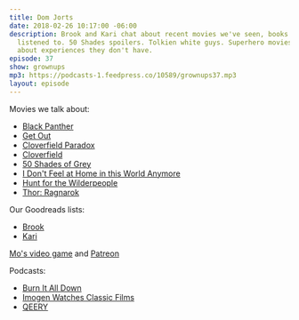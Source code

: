 ```yaml
---
title: Dom Jorts
date: 2018-02-26 10:17:00 -06:00
description: Brook and Kari chat about recent movies we've seen, books read, and podcasts
  listened to. 50 Shades spoilers. Tolkien white guys. Superhero movies. Writers writing
  about experiences they don't have.
episode: 37
show: grownups
mp3: https://podcasts-1.feedpress.co/10589/grownups37.mp3
layout: episode
---
```


Movies we talk about:
- [Black Panther](http://www.imdb.com/title/tt1825683/)
- [Get Out](http://www.imdb.com/title/tt5052448/)
- [Cloverfield Paradox](http://www.imdb.com/title/tt2548396/)
- [Cloverfield](http://www.imdb.com/title/tt1060277/)
- [50 Shades of Grey](http://www.imdb.com/title/tt2322441/)
- [I Don't Feel at Home in this World Anymore](http://www.imdb.com/title/tt5710514/)
- [Hunt for the Wilderpeople](http://www.imdb.com/title/tt4698684/)
- [Thor: Ragnarok](http://www.imdb.com/title/tt3501632/)

Our Goodreads lists:
- [Brook](https://www.goodreads.com/user/show/1222812-brook)
- [Kari](https://www.goodreads.com/user/show/63643277-kari-halsted)

[Mo's video game](http://queermogames.com/) and [Patreon](https://www.patreon.com/queerquest)

Podcasts:
- [Burn It All Down](http://burnitalldownpod.com/)
- [Imogen Watches Classic Films](https://imogenwatchesclassicfilms.wordpress.com/)
- [QEERY](http://www.feralaudio.com/show/queery/)

